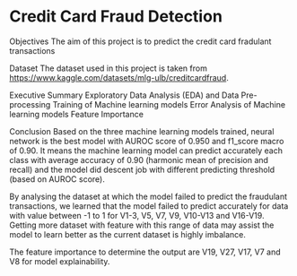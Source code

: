 # Credit Card Fraud Detection

Objectives
The aim of this project is to predict the credit card fradulant transactions

Dataset
The dataset used in this project is taken from https://www.kaggle.com/datasets/mlg-ulb/creditcardfraud.

Executive Summary
Exploratory Data Analysis (EDA) and Data Pre-processing
Training of Machine learning models
Error Analysis of Machine learning models
Feature Importance

Conclusion
Based on the three machine learning models trained, neural network is the best model with AUROC score of 0.950 and f1_score macro of 0.90. It means the machine learning model can predict accurately each class with average accuracy of 0.90 (harmonic mean of precision and recall) and the model did descent job with different predicting threshold (based on AUROC score).

By analysing the dataset at which the model failed to predict the fraudulant transactions, we learned that the model failed to predict accurately for data with value between -1 to 1 for V1-3, V5, V7, V9, V10-V13 and V16-V19. Getting more dataset with feature with this range of data may assist the model to learn better as the current dataset is highly imbalance.

The feature importance to determine the output are V19, V27, V17, V7 and V8 for model explainability.
